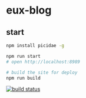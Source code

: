 # eux-blog

## start

```bash
npm install picidae -g

npm run start
# open http://localhost:8989

# build the site for deploy
npm run build
```

[![build status](https://img.shields.io/travis/be-fe/eux-blog/master.svg?style=flat-square)](https://travis-ci.org/be-fe/eux-blog)

